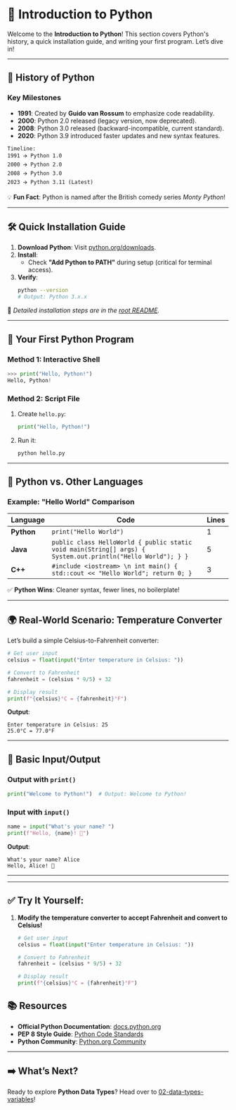 # 🐍 Introduction to Python

Welcome to the **Introduction to Python**! This section covers Python's history, a quick installation guide, and writing your first program. Let’s dive in!

---

## 📜 History of Python
### Key Milestones
- **1991**: Created by **Guido van Rossum** to emphasize code readability.
- **2000**: Python 2.0 released (legacy version, now deprecated).
- **2008**: Python 3.0 released (backward-incompatible, current standard).
- **2020**: Python 3.9 introduced faster updates and new syntax features.

```text
Timeline:
1991 🡪 Python 1.0
2000 🡪 Python 2.0
2008 🡪 Python 3.0
2023 🡪 Python 3.11 (Latest)
```

💡 **Fun Fact**: Python is named after the British comedy series *Monty Python*!

---

## 🛠 Quick Installation Guide
1. **Download Python**: Visit [python.org/downloads](https://www.python.org/downloads/).
2. **Install**:
   - Check **"Add Python to PATH"** during setup (critical for terminal access).
3. **Verify**:
   ```bash
   python --version
   # Output: Python 3.x.x
   ```

🔗 *Detailed installation steps are in the [root README](/README.md#-getting-started).*

---

## 🚀 Your First Python Program
### Method 1: Interactive Shell
```python
>>> print("Hello, Python!")
Hello, Python!
```

### Method 2: Script File
1. Create `hello.py`:
   ```python
   print("Hello, Python!")
   ```
2. Run it:
   ```bash
   python hello.py
   ```

---

## 🔄 Python vs. Other Languages
### Example: "Hello World" Comparison
| Language | Code | Lines |
|----------|------|-------|
| **Python** | `print("Hello World")` | 1 |
| **Java** | `public class HelloWorld { public static void main(String[] args) { System.out.println("Hello World"); } }` | 5 |
| **C++** | `#include <iostream> \n int main() { std::cout << "Hello World"; return 0; }` | 3 |

✅ **Python Wins**: Cleaner syntax, fewer lines, no boilerplate!

---

## 🌍 Real-World Scenario: Temperature Converter
Let’s build a simple Celsius-to-Fahrenheit converter:
```python
# Get user input
celsius = float(input("Enter temperature in Celsius: "))

# Convert to Fahrenheit
fahrenheit = (celsius * 9/5) + 32

# Display result
print(f"{celsius}°C = {fahrenheit}°F")
```

**Output**:
```
Enter temperature in Celsius: 25
25.0°C = 77.0°F
```

---

## 📝 Basic Input/Output
### Output with `print()`
```python
print("Welcome to Python!")  # Output: Welcome to Python!
```

### Input with `input()`
```python
name = input("What's your name? ")
print(f"Hello, {name}! 👋")
```

**Output**:
```
What's your name? Alice
Hello, Alice! 👋
```

---

---

## ✅ Try It Yourself: 
1. **Modify the temperature converter to accept Fahrenheit and convert to Celsius!**
    ```python
    # Get user input
    celsius = float(input("Enter temperature in Celsius: "))
    
    # Convert to Fahrenheit
    fahrenheit = (celsius * 9/5) + 32
    
    # Display result
    print(f"{celsius}°C = {fahrenheit}°F")
    ```

## 📚 Resources
- **Official Python Documentation**: [docs.python.org](https://docs.python.org/3/)
- **PEP 8 Style Guide**: [Python Code Standards](https://peps.python.org/pep-0008/)
- **Python Community**: [Python.org Community](https://www.python.org/community/)

---

## ➡️ What’s Next?
Ready to explore **Python Data Types**? Head over to [02-data-types-variables](/02-data-types-variables)!
